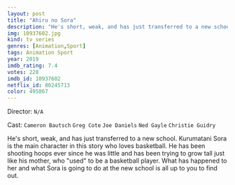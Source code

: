 ```yaml
---
layout: post
title: "Ahiru no Sora"
description: "He's short, weak, and has just transferred to a new school. Kurumatani Sora is the main character in this story who loves basketball. He has been shooting hoops ever since he was little and has been trying to grow tall just like his mother, who used to be a basketball player. What has happened to her and what Sora is going to do at the new school is all up to you to find out..."
img: 10937602.jpg
kind: tv series
genres: [Animation,Sport]
tags: Animation Sport 
year: 2019
imdb_rating: 7.4
votes: 228
imdb_id: 10937602
netflix_id: 80245713
color: 495867
---
```

Director: `N/A`  

Cast: `Cameron Bautsch` `Greg Cote` `Joe Daniels` `Ned Gayle` `Christie Guidry` 

He's short, weak, and has just transferred to a new school. Kurumatani Sora is the main character in this story who loves basketball. He has been shooting hoops ever since he was little and has been trying to grow tall just like his mother, who "used" to be a basketball player. What has happened to her and what Sora is going to do at the new school is all up to you to find out.